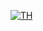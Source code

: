 [![TH](https://github-readme-stats.vercel.app/api?username=TERIHAX)](https://github.com/anuraghazra/github-readme-stats)
